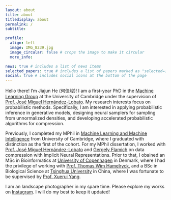 ```yaml
---
layout: about
title: about
titledisplay: about
permalink: /
subtitle: 

profile:
  align: left
  image: IMG_8239.jpg
  image_circular: false # crops the image to make it circular
  more_info: 

news: true # includes a list of news items
selected_papers: true # includes a list of papers marked as "selected={true}"
social: true # includes social icons at the bottom of the page
---
```

<!-- ## Jiajun He (何佳峻)
       
<br/><br/> -->
Hello there! I’m Jiajun He (何佳峻)! I am a first-year PhD in the [Machine Learning Group](https://mlg.eng.cam.ac.uk/) at the University of Cambridge under the supervision of [Prof. José Miguel Hernández-Lobato](https://jmhl.org/). 
My research interests focus on probabilistic methods. Specifically, I am interested in applying probabilistic inference in generative models, designing neural samplers for sampling from unnormalized densities, and developing accelerated probabilistic algorithms for compression.


Previously, I completed my MPhil in [Machine Learning and Machine Intelligence](https://www.mlmi.eng.cam.ac.uk/) from University of Cambridge, where I graduated with distinction as the first of the cohort. For my MPhil dissertation, I worked with [Prof. José Miguel Hernández-Lobato](https://jmhl.org/) and [Gergely Flamich](https://gergely-flamich.github.io/) on data compression with Implicit Neural Representations. Prior to that, I obained an MSc in Bioinformatics at [University of Copenhagen](https://www.ku.dk/english/) in Denmark, where I had the privilege of working with [Prof. Thomas Wim Hamelryck](https://thamelry.github.io/), and a BSc in Biological Science at [Tsinghua University](https://www.tsinghua.edu.cn/en/) in China, where I was fortunate to be supervised by [Prof. Xuerui Yang](https://life.tsinghua.edu.cn/lifeen/info/1034/1076.htm).


I am an landscape photographer in my spare time. Please explore my works on [Instagram](https://www.instagram.com/jiajunhe614/). I will do my best to keep it updated!

